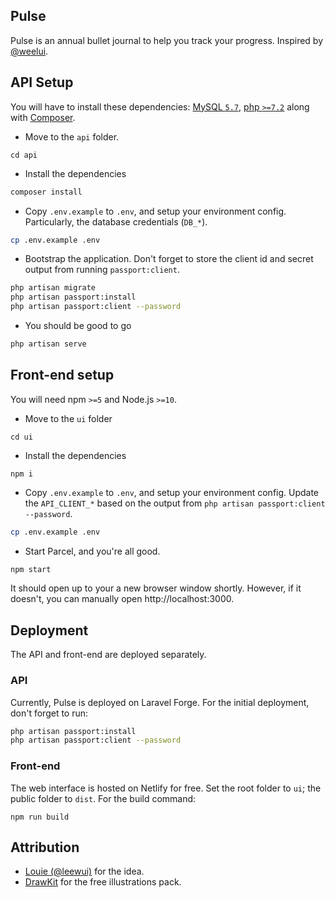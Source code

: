 ## Pulse
Pulse is an annual bullet journal to help you track your progress. Inspired by [@weelui](https://twitter.com/weelui/status/1082070518520414209).

## API Setup
You will have to install these dependencies: [MySQL `5.7`](https://dev.mysql.com/downloads/mysql/5.7.html), [php `>=7.2`](https://thishosting.rocks/install-php-on-ubuntu/) along with [Composer](https://getcomposer.org/).

- Move to the `api` folder.
```
cd api
```
- Install the dependencies
```bash
composer install
```

- Copy `.env.example` to `.env`, and setup your environment config. Particularly, the database credentials (`DB_*`).
```bash
cp .env.example .env
```

- Bootstrap the application. Don't forget to store the client id and secret output from running `passport:client`.
```bash
php artisan migrate
php artisan passport:install
php artisan passport:client --password
```

- You should be good to go
```bash
php artisan serve
```

## Front-end setup
You will need npm `>=5` and Node.js `>=10`.

- Move to the `ui` folder
```
cd ui
```

- Install the dependencies
```
npm i
```

- Copy `.env.example` to `.env`, and setup your environment config. Update the `API_CLIENT_*` based on the output from `php artisan passport:client --password`.
```bash
cp .env.example .env
```

- Start Parcel, and you're all good.
```bash
npm start
```

It should open up to your a new browser window shortly. However, if it doesn't, you can manually open http://localhost:3000.

## Deployment
The API and front-end are deployed separately.

### API
Currently, Pulse is deployed on Laravel Forge. For the initial deployment, don't forget to run:
```bash
php artisan passport:install
php artisan passport:client --password
```

### Front-end
The web interface is hosted on Netlify for free. Set the root folder to `ui`; the public folder to `dist`. For the build command:
```
npm run build
```

## Attribution
- [Louie (@leewui)](https://twitter.com/weelui/status/1082070518520414209) for the idea.
- [DrawKit](https://www.drawkit.io/illustrations/drawing-woman-colour) for the free illustrations pack.
